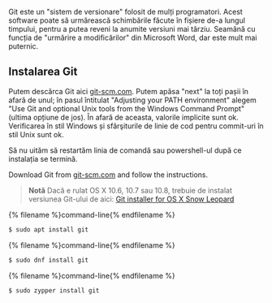 Git este un "sistem de versionare" folosit de mulți programatori. Acest software poate să urmărească schimbările făcute în fișiere de-a lungul timpului, pentru a putea reveni la anumite versiuni mai târziu. Seamănă cu funcția de "urmărire a modificărilor" din Microsoft Word, dar este mult mai puternic.

## Instalarea Git

<!--sec data-title="Installing Git: Windows" data-id="git_install_windows"
data-collapse=true ces-->

Putem descărca Git aici [git-scm.com](https://git-scm.com/). Putem apăsa "next" la toți pașii în afară de unul; în pasul întitulat "Adjusting your PATH environment" alegem "Use Git and optional Unix tools from the Windows Command Prompt" (ultima opțiune de jos). În afară de aceasta, valorile implicite sunt ok. Verificarea în stil Windows și sfârşiturile de linie de cod pentru commit-uri în stil Unix sunt ok.

Să nu uităm să restartăm linia de comandă sau powershell-ul după ce instalația se termină. <!--endsec-->

<!--sec data-title="Installing Git: OS X" data-id="git_install_OSX"
data-collapse=true ces-->

Download Git from [git-scm.com](https://git-scm.com/) and follow the instructions.

> **Notă** Dacă e rulat OS X 10.6, 10.7 sau 10.8, trebuie de instalat versiunea Git-ului de aici: [Git installer for OS X Snow Leopard](https://sourceforge.net/projects/git-osx-installer/files/git-2.3.5-intel-universal-snow-leopard.dmg/download)

<!--endsec-->

<!--sec data-title="Installing Git: Debian or Ubuntu" data-id="git_install_debian_ubuntu"
data-collapse=true ces-->

{% filename %}command-line{% endfilename %}

```bash
$ sudo apt install git
```

<!--endsec-->

<!--sec data-title="Installing Git: Fedora" data-id="git_install_fedora"
data-collapse=true ces-->

{% filename %}command-line{% endfilename %}

```bash
$ sudo dnf install git
```

<!--endsec-->

<!--sec data-title="Installing Git: openSUSE" data-id="git_install_openSUSE"
data-collapse=true ces-->

{% filename %}command-line{% endfilename %}

```bash
$ sudo zypper install git
```

<!--endsec-->